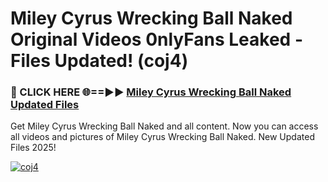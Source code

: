 # Miley Cyrus Wrecking Ball Naked Original Videos 0nlyFans Leaked - Files Updated! (coj4)

<h3>🔴 CLICK HERE 🌐==►► <a href="https://tinyurl.com/yckcrads" rel="nofollow">Miley Cyrus Wrecking Ball Naked Updated Files</a></h3>

Get Miley Cyrus Wrecking Ball Naked and all content. Now you can access all videos and pictures of Miley Cyrus Wrecking Ball Naked. New Updated Files 2025!

[![coj4](https://i.imgur.com/hpKpOFt.gif)](https://tinyurl.com/yckcrads)
